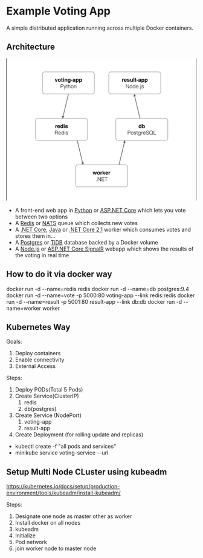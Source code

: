 Example Voting App
=========

A simple distributed application running across multiple Docker containers.


Architecture
-----

![Architecture diagram](architecture.png)

* A front-end web app in [Python](/vote) or [ASP.NET Core](/vote/dotnet) which lets you vote between two options
* A [Redis](https://hub.docker.com/_/redis/) or [NATS](https://hub.docker.com/_/nats/) queue which collects new votes
* A [.NET Core](/worker/src/Worker), [Java](/worker/src/main) or [.NET Core 2.1](/worker/dotnet) worker which consumes votes and stores them in…
* A [Postgres](https://hub.docker.com/_/postgres/) or [TiDB](https://hub.docker.com/r/dockersamples/tidb/tags/) database backed by a Docker volume
* A [Node.js](/result) or [ASP.NET Core SignalR](/result/dotnet) webapp which shows the results of the voting in real time

How to do it via docker way
-----

docker run -d --name=redis redis
docker run -d --name=db postgres:9.4
docker run -d --name=vote -p 5000:80 voting-app --link redis:redis
docker run -d --name=result -p 5001:80 result-app --link db:db
docker run -d --name=worker worker

Kubernetes Way
-----

Goals:
1. Deploy containers
2. Enable connectivity
3. External Access

Steps:
1. Deploy PODs(Total 5 Pods)
2. Create Service(ClusterIP)
    1. redis
    2. db(postgres)
3. Create Service (NodePort)
    1. voting-app
    2. result-app
4. Create Deployment (for rolling update and replicas)

* kubectl create -f "all pods and services"
* minikube service voting-service --url

Setup Multi Node CLuster using kubeadm
-----

https://kubernetes.io/docs/setup/production-environment/tools/kubeadm/install-kubeadm/

Steps:

1. Designate one node as master other as worker
2. Install docker on all nodes
3. kubeadm
4. Initialize
5. Pod network
6. join worker node to master node








